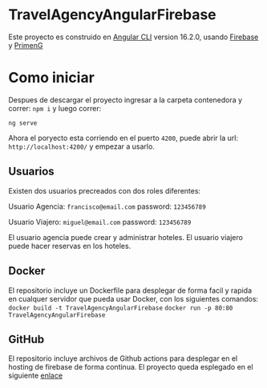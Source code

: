 # TravelAgencyAngularFirebase

Este proyecto es construido en [Angular CLI](https://github.com/angular/angular-cli) version 16.2.0, usando [Firebase](https://firebase.google.com/) y [PrimenG](https://primeng.org/)

# Como iniciar

Despues de descargar el proyecto ingresar a la carpeta contenedora y correr:
`npm i`
y luego correr:

`ng serve`

Ahora el poryecto esta corriendo en el puerto `4200`, puede abrir la url: `http://localhost:4200/` y empezar a usarlo.

## Usuarios

Existen dos usuarios precreados con dos roles diferentes:

Usuario Agencia: `francisco@email.com`
password: `123456789`

Usuario Viajero: `miguel@email.com`
password: `123456789`

El usuario agencia puede crear y administrar hoteles. El usuario viajero puede hacer reservas en los hoteles.

## Docker

El repositorio incluye un Dockerfile para desplegar de forma facil y rapida en cualquer servidor que pueda usar Docker, con los siguientes comandos:
`docker build -t TravelAgencyAngularFirebase`
`docker run -p 80:80 TravelAgencyAngularFirebase`

## GitHub

El repositorio incluye archivos de Github actions para desplegar en el hosting de firebase de forma continua. El proyecto queda esplegado en el siguiente [enlace](https://travel-agency-angular-firebase.web.app/)
